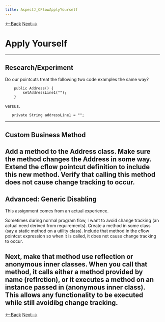 ```yaml
---
title: AspectJ_CFlowApplyYourself
---
```

[<--Back]({{_site.pagesurl}}/AspectJ_CFlowExplained) [Next-->]({{_site.pagesurl}}/AspectJ_CFlowAssignmentApplications)

# Apply Yourself

----
## Research/Experiment
Do our pointcuts treat the following two code examples the same way?
```
    public Address() {
        setAddressLine1("");
    }
```
versus.
```
   private String addressLine1 = "";
```
----
## Custom Business Method
Add a method to the Address class. Make sure the method changes the Address in some way. Extend the cflow pointcut definition to include this new method. Verify that calling this method does not cause change tracking to occur.
----
## Advanced: Generic Disabling
This assignment comes from an actual experience.

Sometimes during normal program flow, I want to avoid change tracking (an actual need derived from requirements). Create a method in some class (say a static method on a utility class). Include that method in the cflow pointcut expression so when it is called, it does not cause change tracking to occur.

Next, make that method use reflection or anonymous inner classes. When you call that method, it calls either a method provided by name (reflrction), or it executes a method on an instance passed in (anonymous inner class). This allows any functionality to be executed while still avoidibg change tracking.
----
[<--Back]({{_site.pagesurl}}/AspectJ_CFlowExplained) [Next-->]({{_site.pagesurl}}/AspectJ_CFlowAssignmentApplications)
